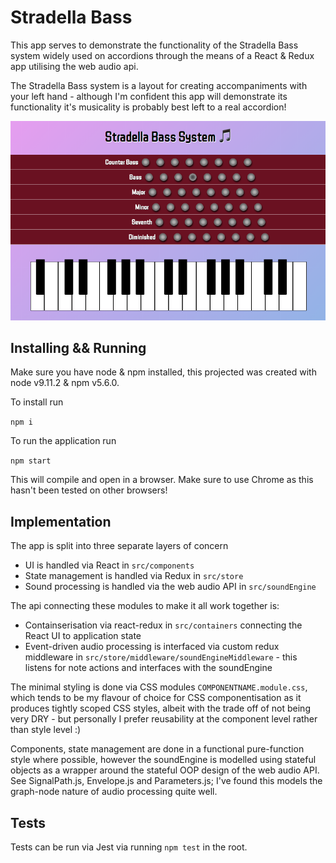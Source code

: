 # Stradella Bass

This app serves to demonstrate the functionality of the Stradella Bass system widely used on accordions through the means of a React & Redux app utilising the web audio api.

The Stradella Bass system is a layout for creating accompaniments with your left hand - although I'm confident this app will demonstrate its functionality it's musicality is probably best left to a real accordion!

![Screenshot](/screenShot.png?raw=true "Stradella Bass")

## Installing && Running

Make sure you have node & npm installed, this projected was created with node v9.11.2 & npm v5.6.0.

To install run

`npm i`

To run the application run

`npm start`

This will compile and open in a browser. Make sure to use Chrome as this hasn't been tested on other browsers!

## Implementation

The app is split into three separate layers of concern

-   UI is handled via React in `src/components`
-   State management is handled via Redux in `src/store`
-   Sound processing is handled via the web audio API in `src/soundEngine`

The api connecting these modules to make it all work together is:

-   Containserisation via react-redux in `src/containers` connecting the React UI to application state
-   Event-driven audio processing is interfaced via custom redux middleware in `src/store/middleware/soundEngineMiddleware` - this listens for note actions and interfaces with the soundEngine

The minimal styling is done via CSS modules `COMPONENTNAME.module.css`, which tends to be my flavour of choice for CSS componentisation as it produces tightly scoped CSS styles, albeit with the trade off of not being very DRY - but personally I prefer reusability at the component level rather than style level :)

Components, state management are done in a functional pure-function style where possible, however the soundEngine is modelled using stateful objects as a wrapper around the stateful OOP design of the web audio API. See SignalPath.js, Envelope.js and Parameters.js; I've found this models the graph-node nature of audio processing quite well.

## Tests

Tests can be run via Jest via running `npm test` in the root.
